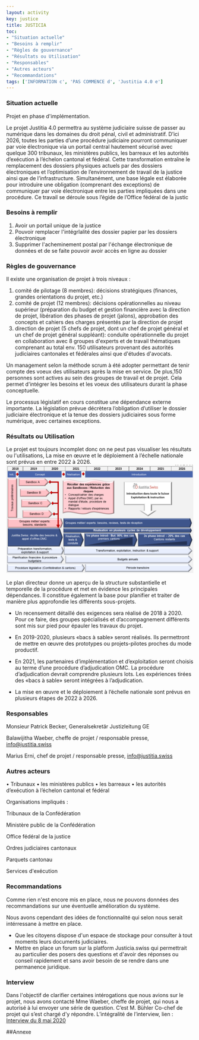 ```yaml
---
layout: activity
key: justice
title: JUSTICIA
toc:
- "Situation actuelle"
- "Besoins à remplir"
- "Règles de gouvernance"
- "Résultats ou Utilisation"
- "Responsables"
- "Autres acteurs"
- "Recommandations"
tags: ['INFORMATION c', 'PAS COMMENCE d', 'Justitia 4.0 e']
---
```


### Situation actuelle
Projet en phase d'implémentation.

Le projet Justitia 4.0 permettra au système judiciaire suisse de passer au numérique dans les domaines du droit pénal, civil et administratif. D’ici 2026, toutes les parties d’une procédure judiciaire pourront communiquer par voie électronique via un portail central hautement sécurisé avec quelque 300 tribunaux, les ministères publics, les barreaux et les autorités d’exécution à l’échelon cantonal et fédéral. Cette transformation entraîne le remplacement des dossiers physiques actuels par des dossiers électroniques et l’optimisation de l’environnement de travail de la justice ainsi que de l’infrastructure. Simultanément, une base légale est élaborée pour introduire une obligation (comprenant des exceptions) de communiquer par voie électronique entre les parties impliquées dans une procédure. Ce travail se déroule sous l’égide de l’Office fédéral de la justic
### Besoins à remplir

1. Avoir un portail unique de la justice
2. Pouvoir remplacer l'intégrlalité des dossier papier par les dossiers électronique
3. Supprimer l'acheminement postal par l'échange électronique de données et de se faite pouvoir avoir accès en ligne au dossier


### Règles de gouvernance

Il existe une organisation de projet à trois niveaux :
1. comité de pilotage (8 membres): décisions stratégiques (finances, grandes orientations du projet, etc.)
2. comité de projet (12 membres): décisions opérationnelles au niveau supérieur (préparation du budget et gestion financière avec la direction de projet, libération des phases de projet (jalons), approbation des concepts et cahiers des charges présentés par la direction de projet
3. direction de projet (5 chefs de projet, dont un chef de projet général et un chef de projet général suppléant): conduite opérationnelle du projet en collaboration avec 8 groupes d'experts et de travail thématiques comprenant au total env. 150 utilisateurs provenant des autorités judiciaires cantonales et fédérales ainsi que d'études d'avocats.

Un management selon la méthode scrum à été adopter permettant de tenir compte des voeux des utilisateurs après la mise en service. De plus,150 personnes sont actives au sein des groupes de travail et de projet. Cela permet d'intégrer les besoins et les voeux des utilisateurs durant la phase conceptuelle.  

Le processus législatif en cours constitue une dépendance externe importante. 
La législation prévue décrètera l’obligation d’utiliser le dossier judiciaire électronique et la tenue des dossiers judiciaires sous forme numérique, avec certaines exceptions.

### Résultats ou Utilisation
Le projet est toujours incomplet donc on ne peut pas visualiser les résultats ou l'utilisations, 
La mise en œuvre et le déploiement à l’échelle nationale sont prévus en entre 2022 à 2026.
!['plan'](images/MasterplanFR-1024x590.png )

Le plan directeur donne un aperçu de la structure substantielle et temporelle de la procédure et met en évidence les principales dépendances. Il constitue également la base pour planifier et traiter de manière plus approfondie les différents sous-projets.

* Un recensement détaillé des exigences sera réalisé de 2018 à 2020. Pour ce faire, des groupes spécialisés et d’accompagnement différents sont mis sur pied pour épauler les travaux du projet.

* En 2019-2020, plusieurs «bacs à sable» seront réalisés. Ils permettront de mettre en œuvre des prototypes ou projets-pilotes proches du mode productif.

* En 2021, les partenaires d’implémentation et d’exploitation seront choisis au terme d’une procédure d’adjudication OMC. La procédure d’adjudication devrait comprendre plusieurs lots.
Les expériences tirées des «bacs à sable» seront intégrées à l’adjudication.

* La mise en œuvre et le déploiement à l’échelle nationale sont prévus en plusieurs étapes de 2022 à 2026.



### Responsables
Monsieur Patrick Becker, Generalsekretär Justizleitung GE

Balawijitha Waeber, cheffe de projet / responsable presse, info@justitia.swiss

Marius Erni, chef de projet / responsable presse, info@justitia.swiss
### Autres acteurs
•	Tribunaux
•	les ministères publics
•	les barreaux
•	les autorités d’exécution à l’échelon cantonal et fédéral

Organisations impliqués :

Tribunaux de la Confédération

Ministère public de la Confédération

Office fédéral de la justice

Ordres judiciaires cantonaux

Parquets cantonau

Services d'exécution
### Recommandations

Comme rien n'est encore mis en place, nous ne pouvons données des recommandations sur une éventuelle amélioration du système.

Nous avons cependant des idées de fonctionnalité qui selon nous serait intérressane à mettre en place. 

* Que les citoyens dispose d'un espace de stockage pour consulter à tout moments leurs documents judiciaires.
* Mettre en place un forum sur la platform Justicia.swiss qui permettrait au particulier des posers des questions et d'avoir des réponses ou conseil rapidement et sans avoir besoin de se rendre dans une permanence juridique.

### Interview
Dans l'objectif de clarifier certaines intérogations que nous avions sur le projet, nous avons contacté Mme Waeber, cheffe de projet, qui nous a autorisé à lui envoyer une série de question. C’est M. Bühler Co-chef de projet qui s’est chargé d'y répondre. L’intégralité de l’interview, lien :
[Interview du 8 mai 2020](/_documents/HES_Questions_Justitia4_0_reponses_JBU.pdf)

##Annexe

